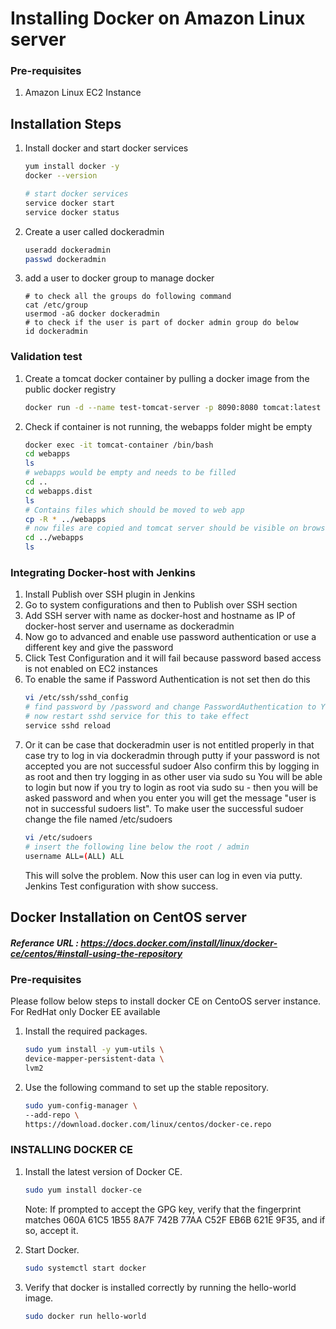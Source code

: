 # Installing Docker on Amazon Linux server

### Pre-requisites
1. Amazon Linux EC2 Instance

## Installation Steps

1. Install docker and start docker services
   ```sh 
   yum install docker -y
   docker --version 
   
   # start docker services
   service docker start
   service docker status
   ```
1. Create a user called dockeradmin
   ```sh
   useradd dockeradmin
   passwd dockeradmin
   ```
1. add a user to docker group to manage docker 
   ```
   # to check all the groups do following command
   cat /etc/group
   usermod -aG docker dockeradmin
   # to check if the user is part of docker admin group do below
   id dockeradmin
   ```
### Validation test
1. Create a tomcat docker container by pulling a docker image from the public docker registry
   ```sh
   docker run -d --name test-tomcat-server -p 8090:8080 tomcat:latest
   ```
2. Check if container is not running, the webapps folder might be empty
   ```sh
   docker exec -it tomcat-container /bin/bash
   cd webapps
   ls
   # webapps would be empty and needs to be filled
   cd ..
   cd webapps.dist
   ls
   # Contains files which should be moved to web app
   cp -R * ../webapps
   # now files are copied and tomcat server should be visible on browser
   cd ../webapps
   ls
   ```
### Integrating Docker-host with Jenkins

1. Install Publish over SSH plugin in Jenkins
2. Go to system configurations and then to Publish over SSH section
3. Add SSH server with name as docker-host and hostname as IP of docker-host server and username as dockeradmin
4. Now go to advanced and enable use password authentication or use a different key and give the password
5. Click Test Configuration and it will fail because password based access is not enabled on EC2 instances
6. To enable the same if Password Authentication is not set then do this
   ```sh
   vi /etc/ssh/sshd_config
   # find password by /password and change PasswordAuthentication to Yes
   # now restart sshd service for this to take effect
   service sshd reload
   ```
7. Or it can be case that dockeradmin user is not entitled properly in that case try to log in via dockeradmin through putty
   if your password is not accepted you are not successful sudoer
   Also confirm this by logging in as root and then try logging in as other user via sudo su <username>
   You will be able to login but now if you try to login as root via sudo su -  then you will be asked password and when you enter you will get the message "user is not in successful sudoers list".  To make user the successful sudoer change the file named /etc/sudoers
   ```sh
   vi /etc/sudoers
   # insert the following line below the root / admin
   username ALL=(ALL) ALL
   ```
   This will solve the problem.  Now this user can log in even via putty.  Jenkins Test configuration with show success.
   
   

## Docker Installation on CentOS server
##### Referance URL : https://docs.docker.com/install/linux/docker-ce/centos/#install-using-the-repository
### Pre-requisites

Please follow below steps to install docker CE on CentoOS server instance. For RedHat only Docker EE available 

1. Install the required packages.

   ```sh 
   sudo yum install -y yum-utils \
   device-mapper-persistent-data \
   lvm2
   ```
  
1. Use the following command to set up the stable repository.
 
   ```sh 
   sudo yum-config-manager \
   --add-repo \
   https://download.docker.com/linux/centos/docker-ce.repo
   ```

### INSTALLING DOCKER CE

1. Install the latest version of Docker CE.
   ```sh 
   sudo yum install docker-ce
   ```

   Note: If prompted to accept the GPG key, verify that the fingerprint matches 
060A 61C5 1B55 8A7F 742B 77AA C52F EB6B 621E 9F35, and if so, accept it.

1. Start Docker.
   ```sh 
   sudo systemctl start docker
   ```

1. Verify that docker is installed correctly by running the hello-world image.
   ```sh
   sudo docker run hello-world
   ```
